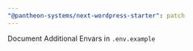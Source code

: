 ```yaml
---
"@pantheon-systems/next-wordpress-starter": patch
---
```


Document Additional Envars in `.env.example`
